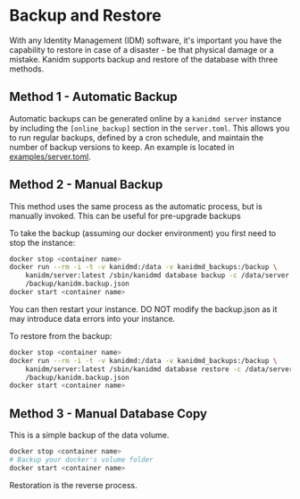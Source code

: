 # Backup and Restore

With any Identity Management (IDM) software, it's important you have the capability to restore in
case of a disaster - be that physical damage or a mistake. Kanidm supports backup and restore of the
database with three methods.

## Method 1 - Automatic Backup

Automatic backups can be generated online by a `kanidmd server` instance by including the
`[online_backup]` section in the `server.toml`. This allows you to run regular backups, defined by a
cron schedule, and maintain the number of backup versions to keep. An example is located in
[examples/server.toml](https://github.com/kanidm/kanidm/blob/master/examples/server.toml).

## Method 2 - Manual Backup

This method uses the same process as the automatic process, but is manually invoked. This can be
useful for pre-upgrade backups

To take the backup (assuming our docker environment) you first need to stop the instance:

```bash
docker stop <container name>
docker run --rm -i -t -v kanidmd:/data -v kanidmd_backups:/backup \
    kanidm/server:latest /sbin/kanidmd database backup -c /data/server.toml \
    /backup/kanidm.backup.json
docker start <container name>
```

You can then restart your instance. DO NOT modify the backup.json as it may introduce data errors
into your instance.

To restore from the backup:

```bash
docker stop <container name>
docker run --rm -i -t -v kanidmd:/data -v kanidmd_backups:/backup \
    kanidm/server:latest /sbin/kanidmd database restore -c /data/server.toml \
    /backup/kanidm.backup.json
docker start <container name>
```

## Method 3 - Manual Database Copy

This is a simple backup of the data volume.

```bash
docker stop <container name>
# Backup your docker's volume folder
docker start <container name>
```

Restoration is the reverse process.
